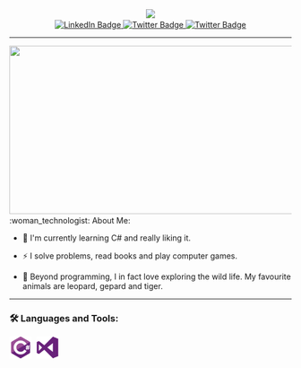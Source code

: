 <div id="header" align="center">
  <img src="https://media.giphy.com/media/M9gbBd9nbDrOTu1Mqx/giphy.gif" width="100"/>
</div>

<div id="badges" align="center">
  <a href="https://www.linkedin.com/in/nevena-ilieva-27952b18a/">
    <img src="https://img.shields.io/badge/LinkedIn-blue?style=for-the-badge&logo=linkedin&logoColor=white" alt="LinkedIn Badge"/>
  </a>
  <a href="https://www.instagram.com/nevenailievaa/">
    <img src="https://img.shields.io/badge/Instagram-purple?style=for-the-badge&logo=twitter&logoColor=white" alt="Twitter Badge"/>
  </a>
  <a href="https://twitter.com/nevenailievaa">
    <img src="https://img.shields.io/badge/Twitter-blue?style=for-the-badge&logo=twitter&logoColor=white" alt="Twitter Badge"/>
  </a>
</div>

--- 

<div align="center">
  <img src="https://media.giphy.com/media/ko7twHhomhk8E/giphy.gif" width="600" height="300"/>
</div>
:woman_technologist: About Me:

- :telescope: I'm currently learning C# and really liking it.

- :zap: I solve problems, read books and play computer games.

- :seedling: Beyond programming, I in fact love exploring the wild life. My favourite animals are leopard, gepard and tiger.

---

### :hammer_and_wrench: Languages and Tools:
<div>
  <img src="https://github.com/devicons/devicon/blob/master/icons/csharp/csharp-original.svg" title="Csharp" alt="Csharp" width="40" height="40"/>&nbsp;
  <img src="https://github.com/devicons/devicon/blob/master/icons/visualstudio/visualstudio-plain.svg" title="Visual Studio" alt="Visual Studio" width="40" height="40"/>&nbsp;
</div>
  
